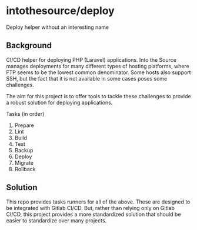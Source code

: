 # intothesource/deploy

Deploy helper without an interesting name

## Background

CI/CD helper for deploying PHP (Laravel) applications. Into the Source manages deployments for many different types of hosting platforms, where FTP seems to be the lowest common denominator. Some hosts also support SSH, but the fact that it is not available in some cases poses some challenges.

The aim for this project is to offer tools to tackle these challenges to provide a robust solution for deploying applications.

Tasks (in order)

1. Prepare
2. Lint
3. Build
4. Test
5. Backup
6. Deploy
7. Migrate
8. Rollback

## Solution

This repo provides tasks runners for all of the above. These are designed to be integrated with Gitlab CI/CD. But, rather than relying only on Gitlab CI/CD, this project provides a more standardized solution that should be easier to standardize over many projects.
